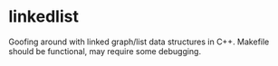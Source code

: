 # linkedlist

Goofing around with linked graph/list data structures in C++. Makefile should be functional, may require some debugging.
